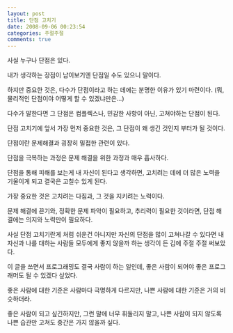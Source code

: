 ```yaml
---
layout: post
title: 단점 고치기
date: 2008-09-06 00:23:54
categories: 주절주절
comments: true
---
```

사실 누구나 단점은 있다.

내가 생각하는 장점이 남이보기엔 단점일 수도 있으니 말이다.

하지만 중요한 것은, 다수가 단점이라고 하는 데에는 분명한 이유가 있기 마련이다. (뭐, 물리적인 단점이야 어떻게 할 수 있겠냐만은...)

다수가 말한다면 그 단점은 컴플렉스나, 민감한 사항이 아닌, 고쳐야하는 단점이 된다.

단점 고치기에 앞서 가장 먼저 중요한 것은, 그 단점이 왜 생긴 것인지 부터가 될 것이다.


단점이란 문제해결과 굉장히 밀접한 관련이 있다.

단점을 극복하는 과정은 문제 해결을 위한 과정과 매우 흡사하다.

단점을 통해 피해를 보는게 내 자신이 된다고 생각하면, 고치려는 데에 더 많은 노력을 기울이게 되고 결국은 고칠수 있게 된다.

가장 중요한 것은 고치려는 다짐과, 그 것을 지키려는 노력이다.


문제 해결에 끈기와, 정확한 문제 파악이 필요하고, 추리력이 필요한 것이라면, 단점 해결에는 의지와 노력만이 필요하다.


사실 단점 고치기란게 처럼 쉬운건 아니지만 자신의 단점을 많이 고쳐나갈 수 있다면 내 자신과 나를 대하는 사람들 모두에게 좋지 않을까 하는 생각이 든 김에 주절 주절 써보았다. 


이 글을 쓰면서 프로그래밍도 결국 사람이 하는 일인데, 좋은 사람이 되어야 좋은 프로그래머도 될 수 있겠다 싶었다.

좋은 사람에 대한 기준은 사람마다 극명하게 다르지만, 나쁜 사람에 대한 기준은 거의 비슷하더라.

좋은 사람이 되고 싶긴하지만, 그런 말에 너무 휘둘리지 말고, 나쁜 사람이 되지 않도록 나쁜 습관만 고쳐도 중간은 가지 않을까 싶다.